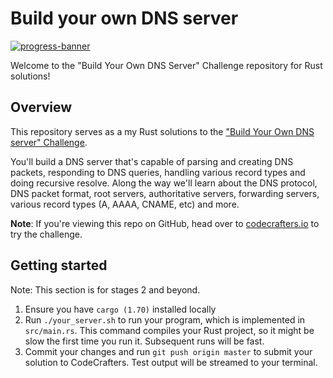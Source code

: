# Build your own DNS server

[![progress-banner](https://backend.codecrafters.io/progress/dns-server/fb66e20e-06fa-4037-b84b-53d9ca3a788b)](https://app.codecrafters.io/users/codecrafters-bot?r=2qF)

Welcome to the "Build Your Own DNS Server" Challenge repository for Rust solutions!

## Overview
This repository serves as a my Rust solutions to the
["Build Your Own DNS server" Challenge](https://app.codecrafters.io/courses/dns-server/overview).

You'll build a DNS server that's capable of parsing and
creating DNS packets, responding to DNS queries, handling various record types
and doing recursive resolve. Along the way we'll learn about the DNS protocol,
DNS packet format, root servers, authoritative servers, forwarding servers,
various record types (A, AAAA, CNAME, etc) and more.

**Note**: If you're viewing this repo on GitHub, head over to
[codecrafters.io](https://codecrafters.io) to try the challenge.

## Getting started

Note: This section is for stages 2 and beyond.

1. Ensure you have `cargo (1.70)` installed locally
1. Run `./your_server.sh` to run your program, which is implemented in
   `src/main.rs`. This command compiles your Rust project, so it might be slow
   the first time you run it. Subsequent runs will be fast.
1. Commit your changes and run `git push origin master` to submit your solution
   to CodeCrafters. Test output will be streamed to your terminal.
